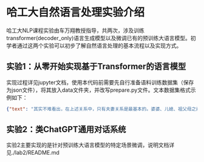 # 哈工大自然语言处理实验介绍
哈工大NLP课程实验由车万翔教授指导，共两次，涉及训练transformer(decoder_only)语言生成模型以及微调已有的预训练大语言模型。初学者通过这两个实验可以初步了解自然语言处理的基本流程以及实现方式。 
## 实验1：从零开始实现基于Transformer的语言模型
实现过程详见jupyter文档，使用本代码前需要先自行准备语料训练数据集（保存为json文件），将其放入data文件夹，并改写prepare.py文件。文本数据集格式示例如下：
```json
{"text": "其实不难看出，在上述关系中，只有夫妻关系是最基本的。婆婆、儿媳、祖父母之间的关系不应该一直绑在一起。许多家庭仍无法“打破”这些亲密关系的实际压力或家庭感情:一方面老人承受生理和心理压力帮助孩子照顾家庭但另一方面他们不能没有他们的子孙。感受:一方面，孩子们对下一代的养育方式有很多抱怨，另一方面，他们无法承受没有老人帮助的压力。因此，矛盾会一次又一次地出现。\n在亲密关系中适度的“分手”并不意味着放弃亲情。不管亲情有多好，它也需要呼吸的空间。传统的三代同堂的家庭模式显然不能适应现在的社会。如何尽快完成传统家庭向现代家庭的过渡，是家庭和社会都必须面对的问题。\n中国人民大学人口与发展研究中心副主任宋健认为，生活在同一屋檐下，不同的一代人有着不同的生活习惯和生活方式，这不可避免地会产生摩擦和相互适应的问题。房价居高不下，居住空间相对狭小。城市家庭尤其如此。\n这种家庭冲突的背后其实是合理分担育儿责任的问题。无论祖父母是愿意照顾孙辈，还是选择享受轻松自由的晚年，都应该得到认可和尊重。目前，有必要尽快完善社会化包容性托儿服务，以缓解家庭育儿困难。\n"}
```
## 实验2：类ChatGPT通用对话系统
实验2主要实现的是针对预训练大语言模型的特定场景微调，说明文档详见./lab2/README.md